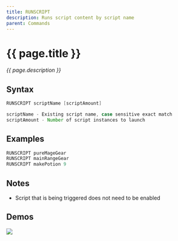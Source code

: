 ```yaml
---
title: RUNSCRIPT
description: Runs script content by script name
parent: Commands
---
```


# {{ page.title }}

_{{ page.description }}_

## Syntax

```java
RUNSCRIPT scriptName [scriptAmount] 

scriptName - Existing script name, case sensitive exact match
scriptAmount - Number of script instances to launch
```

## Examples

```java
RUNSCRIPT pureMageGear
RUNSCRIPT mainRangeGear
RUNSCRIPT makePotion 9
```

## Notes

- Script that is being triggered does not need to be enabled

## Demos

![](https://i.imgur.com/3sA7U3f.gif)

